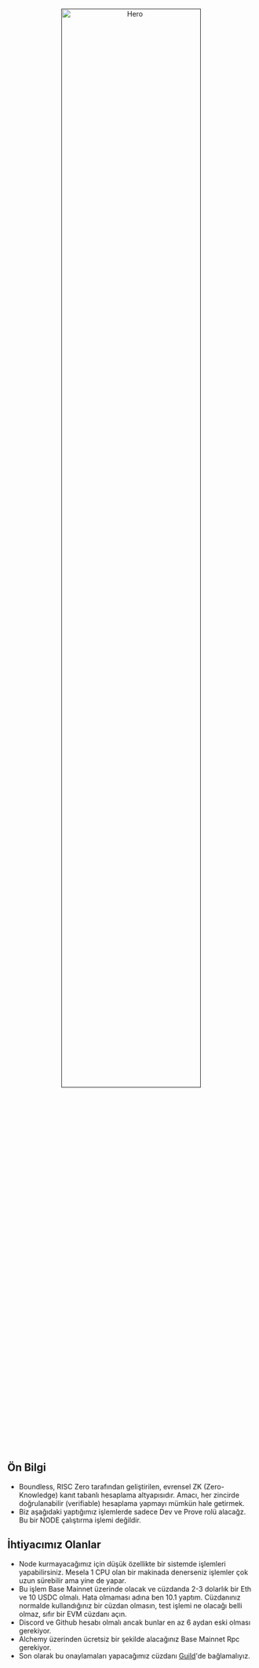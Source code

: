 <p align="center">
  <a href="">
    <img alt="Hero" src="https://github.com/user-attachments/assets/2721bb1e-2d1e-4f7a-931d-2c6a8fbb612b" width="75%" />
  </a>
</p>

## Ön Bilgi
- Boundless, RISC Zero tarafından geliştirilen, evrensel ZK (Zero-Knowledge) kanıt tabanlı hesaplama altyapısıdır. Amacı, her zincirde doğrulanabilir (verifiable) hesaplama yapmayı mümkün hale getirmek.
- Biz aşağıdaki yaptığımız işlemlerde sadece Dev ve Prove rolü alacağz. Bu bir NODE çalıştırma işlemi değildir.

## İhtiyacımız Olanlar
- Node kurmayacağımız için düşük özellikte bir sistemde işlemleri yapabilirsiniz. Mesela 1 CPU olan bir makinada denerseniz işlemler çok uzun sürebilir ama yine de yapar.
- Bu işlem Base Mainnet üzerinde olacak ve cüzdanda 2-3 dolarlık bir Eth ve 10 USDC olmalı. Hata olmaması adına ben 10.1 yaptım. Cüzdanınız normalde kullandığınız bir cüzdan olmasın, test işlemi ne olacağı belli olmaz, sıfır bir EVM cüzdanı açın.
- Discord ve Github hesabı olmalı ancak bunlar en az 6 aydan eski olması gerekiyor.
- Alchemy üzerinden ücretsiz bir şekilde alacağınız Base Mainnet Rpc gerekiyor.
- Son olarak bu onaylamaları yapacağımız cüzdanı [Guild](https://guild.xyz/boundless-xyz)'de bağlamalıyız.
